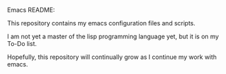 Emacs README:

This repository contains my emacs configuration files and scripts.

I am not yet a master of the lisp programming language yet, but it is on my To-Do list.

Hopefully, this repository will continually grow as I continue my work with emacs.
